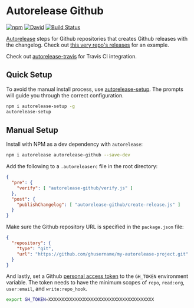 # Autorelease Github

[![npm](https://img.shields.io/npm/v/autorelease-github.svg)](https://www.npmjs.com/package/autorelease-github) [![David](https://img.shields.io/david/tyler-johnson/autorelease-github.svg)](https://david-dm.org/tyler-johnson/autorelease-github) [![Build Status](https://travis-ci.org/tyler-johnson/autorelease-github.svg?branch=master)](https://travis-ci.org/tyler-johnson/autorelease-github)

[Autorelease](http://ghub.io) steps for Github repositories that creates Github releases with the changelog. Check out [this very repo's releases](https://github.com/tyler-johnson/autorelease-github/releases) for an example.

Check out [autorelease-travis](http://ghub.io/autorelease-travis) for Travis CI integration.

## Quick Setup

To avoid the manual install process, use [autorelease-setup](http://ghub.io/autorelease-setup). The prompts will guide you through the correct configuration.

```bash
npm i autorelease-setup -g
autorelease-setup
```

## Manual Setup

Install with NPM as a dev dependency with `autorelease`:

```bash
npm i autorelease autorelease-github --save-dev
```

Add the following to a `.autoreleaserc` file in the root directory:

```json
{
  "pre": {
    "verify": [ "autorelease-github/verify.js" ]
  },
  "post": {
    "publishChangelog": [ "autorelease-github/create-release.js" ]
  }
}
```

Make sure the Github repository URL is specified in the `package.json` file:

```json
{
  "repository": {
    "type": "git",
    "url": "https://github.com/ghusername/my-autorelease-project.git"
  }
}
```

And lastly, set a Github [personal access token](https://github.com/settings/tokens) to the `GH_TOKEN` environment variable. The token needs to have the minimum scopes of `repo`, `read:org`, `user:email`, and `write:repo_hook`.

```bash
export GH_TOKEN=XXXXXXXXXXXXXXXXXXXXXXXXXXXXXXXXXXXXXXXX
```
